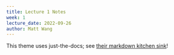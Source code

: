 ```yaml
---
title: Lecture 1 Notes
week: 1
lecture_date: 2022-09-26
author: Matt Wang
---
```


This theme uses just-the-docs; see [their markdown kitchen sink](https://just-the-docs.github.io/just-the-docs/docs/index-test/)!
